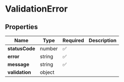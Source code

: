 # ValidationError



## Properties

| Name | Type | Required | Description |
| ------------ | ------------- | ------------- | ------------- |
| **statusCode** | number | ✅ |  |
**error** | string | ✅ |  |
**message** | string | ✅ |  |
**validation** | object |  |  |


